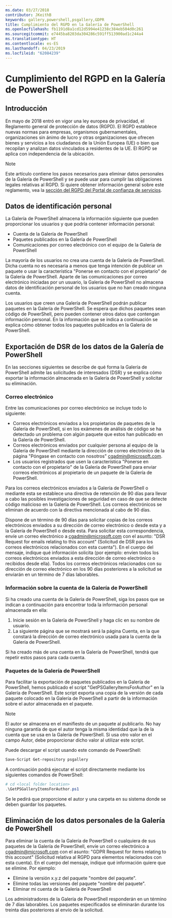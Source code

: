 ```yaml
---
ms.date: 03/27/2018
contributor: JKeithB
keywords: gallery,powershell,psgallery,GDPR
title: Cumplimiento del RGPD en la Galería de PowerShell
ms.openlocfilehash: fb1191d8a1cd12d5994e41238c384eb504d0c261
ms.sourcegitcommit: e7445ba8203da304286c591ff513900ad1c244a4
ms.translationtype: HT
ms.contentlocale: es-ES
ms.lasthandoff: 04/23/2019
ms.locfileid: "62084239"
---
```

# <a name="powershell-gallery-gdpr-compliance"></a>Cumplimiento del RGPD en la Galería de PowerShell

## <a name="overview"></a>Introducción

En mayo de 2018 entró en vigor una ley europea de privacidad, el Reglamento general de protección de datos (RGPD).
El RGPD establece nuevas normas para empresas, organismos gubernamentales, organizaciones sin ánimo de lucro y otras organizaciones que ofrecen bienes y servicios a los ciudadanos de la Unión Europea (UE) o bien que recopilan y analizan datos vinculados a residentes de la UE.
El RGPD se aplica con independencia de la ubicación.

> [!NOTE]
> Este artículo contiene los pasos necesarios para eliminar datos personales de la Galería de PowerShell y se puede usar para cumplir las obligaciones legales relativas al RGPD. Si quiere obtener información general sobre este reglamento, vea la [sección del RGPD del Portal de confianza de servicios](https://servicetrust.microsoft.com/ViewPage/GDPRGetStarted).

## <a name="personally-identifiable-data"></a>Datos de identificación personal

La Galería de PowerShell almacena la información siguiente que pueden proporcionar los usuarios y que podría contener información personal:

- Cuenta de la Galería de PowerShell
- Paquetes publicados en la Galería de PowerShell
- Comunicaciones por correo electrónico con el equipo de la Galería de PowerShell

La mayoría de los usuarios no crea una cuenta de la Galería de PowerShell.
Dicha cuenta no es necesaria a menos que tenga intención de publicar un paquete o usar la característica "Ponerse en contacto con el propietario" de la Galería de PowerShell.
Aparte de las comunicaciones por correo electrónico iniciadas por un usuario, la Galería de PowerShell no almacena datos de identificación personal de los usuarios que no han creado ninguna cuenta.

Los usuarios que creen una Galería de PowerShell podrán publicar paquetes en la Galería de PowerShell.
Se espera que dichos paquetes sean código de PowerShell, pero pueden contener otros datos que contengan información personal.
En la información que se indica a continuación se explica cómo obtener todos los paquetes publicados en la Galería de PowerShell.

## <a name="dsr-export-of-powershell-gallery-data"></a>Exportación de DSR de los datos de la Galería de PowerShell

En las secciones siguientes se describe de qué forma la Galería de PowerShell admite las solicitudes de interesados (DSR) y se explica cómo exportar la información almacenada en la Galería de PowerShell y solicitar su eliminación.

### <a name="email"></a>Correo electrónico

Entre las comunicaciones por correo electrónico se incluye todo lo siguiente:

- Correos electrónicos enviados a los propietarios de paquetes de la Galería de PowerShell, si en los exámenes de análisis de código se ha detectado un problema con algún paquete que estos han publicado en la Galería de PowerShell.
- Correos electrónicos enviados por cualquier persona al equipo de la Galería de PowerShell mediante la dirección de correo electrónico de la página "Póngase en contacto con nosotros" [cgadmin@microsoft.com](mailto:cgadmin@microsoft.com).
- Los usuarios registrados que usen la característica "Ponerse en contacto con el propietario" de la Galería de PowerShell para enviar correos electrónicos al propietario de un paquete de la Galería de PowerShell.

Para los correos electrónicos enviados a la Galería de PowerShell o mediante esta se establece una directiva de retención de 90 días para llevar a cabo las posibles investigaciones de seguridad en caso de que se detecte código malicioso en la Galería de PowerShell.
Los correos electrónicos se eliminan de acuerdo con la directiva mencionada al cabo de 90 días.

Dispone de un término de 90 días para solicitar copias de los correos electrónicos enviados a su dirección de correo electrónico o desde esta y a la Galería de PowerShell o desde esta.
Para solicitar esta correspondencia, envíe un correo electrónico a [cgadmin@microsoft.com](mailto:cgadmin@microsoft.com) con el asunto: "DSR Request for emails relating to this account" (Solicitud de DSR para los correos electrónicos relacionados con esta cuenta").
En el cuerpo del mensaje, indique qué información solicita (por ejemplo: envíen todos los correos electrónicos enviados a esta dirección de correo electrónico o recibidos desde ella). Todos los correos electrónicos relacionados con su dirección de correo electrónico en los 90 días posteriores a la solicitud se enviarán en un término de 7 días laborables.

### <a name="powershell-gallery-account-information"></a>Información sobre la cuenta de la Galería de PowerShell

Si ha creado una cuenta de la Galería de PowerShell, siga los pasos que se indican a continuación para encontrar toda la información personal almacenada en ella:

1. Inicie sesión en la Galería de PowerShell y haga clic en su nombre de usuario.
2. La siguiente página que se mostrará será la página Cuenta, en la que constará la dirección de correo electrónico usada para la cuenta de la Galería de PowerShell.

Si ha creado más de una cuenta en la Galería de PowerShell, tendrá que repetir estos pasos para cada cuenta.

### <a name="packages-in-the-powershell-gallery"></a>Paquetes de la Galería de PowerShell

Para facilitar la exportación de paquetes publicados en la Galería de PowerShell, hemos publicado el script "GetPSGalleryItemsForAuthor" en la Galería de PowerShell.
Este script exporta una copia de la versión de cada paquete colocado en la Galería de PowerShell a partir de la información sobre el autor almacenada en el paquete.

> [!NOTE]
> El autor se almacena en el manifiesto de un paquete al publicarlo.
> No hay ninguna garantía de que el autor tenga la misma identidad que la de la cuenta que se usa en la Galería de PowerShell.
> Si usa otro valor en el campo Autor, debe proporcionar dicho valor al utilizar este script.

Puede descargar el script usando este comando de PowerShell:

```powershell
Save-Script Get-repository psgallery
```

A continuación podrá ejecutar el script directamente mediante los siguientes comandos de PowerShell:

```powershell
# cd <local folder location>
.\GetPSGalleryItemsForAuthor.ps1
```

Se le pedirá que proporcione el autor y una carpeta en su sistema donde se deben guardar los paquetes.

## <a name="deleting-personal-data-from-the-powershell-gallery"></a>Eliminación de los datos personales de la Galería de PowerShell

Para eliminar la cuenta de la Galería de PowerShell o cualquiera de sus paquetes de la Galería de PowerShell, envíe un correo electrónico a cgadmin@microsoft.com con el asunto: "GDPR Request for items relating to this account" (Solicitud relativa al RGPD para elementos relacionados con esta cuenta).
En el cuerpo del mensaje, indique qué información quiere que se elimine. Por ejemplo:

- Elimine la versión x.y.z del paquete "nombre del paquete".
- Elimine todas las versiones del paquete "nombre del paquete".
- Eliminar mi cuenta de la Galería de PowerShell

Los administradores de la Galería de PowerShell responderán en un término de 7 días laborables.
Los paquetes especificados se eliminarán durante los treinta días posteriores al envío de la solicitud.
